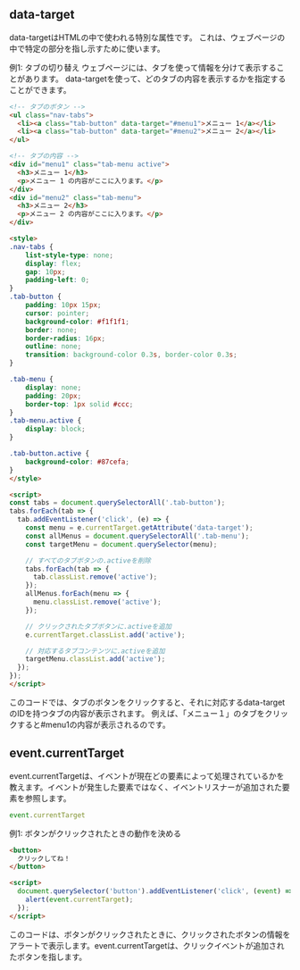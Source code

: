 ## data-target
data-targetはHTMLの中で使われる特別な属性です。
これは、ウェブページの中で特定の部分を指し示すために使います。

例1: タブの切り替え
ウェブページには、タブを使って情報を分けて表示することがあります。
data-targetを使って、どのタブの内容を表示するかを指定することができます。

```html
<!-- タブのボタン -->
<ul class="nav-tabs">
  <li><a class="tab-button" data-target="#menu1">メニュー 1</a></li>
  <li><a class="tab-button" data-target="#menu2">メニュー 2</a></li>
</ul>

<!-- タブの内容 -->
<div id="menu1" class="tab-menu active">
  <h3>メニュー 1</h3>
  <p>メニュー 1 の内容がここに入ります。</p>
</div>
<div id="menu2" class="tab-menu">
  <h3>メニュー 2</h3>
  <p>メニュー 2 の内容がここに入ります。</p>
</div>

<style>
.nav-tabs {
    list-style-type: none;
    display: flex;
    gap: 10px;
    padding-left: 0;
}
.tab-button {
    padding: 10px 15px;
    cursor: pointer;
    background-color: #f1f1f1;
    border: none;
    border-radius: 16px;
    outline: none;
    transition: background-color 0.3s, border-color 0.3s;
}

.tab-menu {
    display: none;
    padding: 20px;
    border-top: 1px solid #ccc;
}
.tab-menu.active {
    display: block;
}

.tab-button.active {
    background-color: #87cefa;
}
</style>

<script>
const tabs = document.querySelectorAll('.tab-button');
tabs.forEach(tab => {
  tab.addEventListener('click', (e) => {
    const menu = e.currentTarget.getAttribute('data-target');
    const allMenus = document.querySelectorAll('.tab-menu');
    const targetMenu = document.querySelector(menu);

    // すべてのタブボタンの.activeを削除
    tabs.forEach(tab => {
      tab.classList.remove('active');
    });
    allMenus.forEach(menu => {
      menu.classList.remove('active');
    });

    // クリックされたタブボタンに.activeを追加
    e.currentTarget.classList.add('active');

    // 対応するタブコンテンツに.activeを追加
    targetMenu.classList.add('active');
  });
});
</script>
```

このコードでは、タブのボタンをクリックすると、それに対応するdata-targetのIDを持つタブの内容が表示されます。
例えば、「メニュー１」のタブをクリックすると#menu1の内容が表示されるのです。


## event.currentTarget
event.currentTargetは、イベントが現在どの要素によって処理されているかを教えます。イベントが発生した要素ではなく、イベントリスナーが追加された要素を参照します。

```js
event.currentTarget
```

例1: ボタンがクリックされたときの動作を決める

```html
<button>
  クリックしてね！
</button>

<script>
  document.querySelector('button').addEventListener('click', (event) => {
    alert(event.currentTarget);
  });
</script>
```
このコードは、ボタンがクリックされたときに、クリックされたボタンの情報をアラートで表示します。event.currentTargetは、クリックイベントが追加されたボタンを指します。